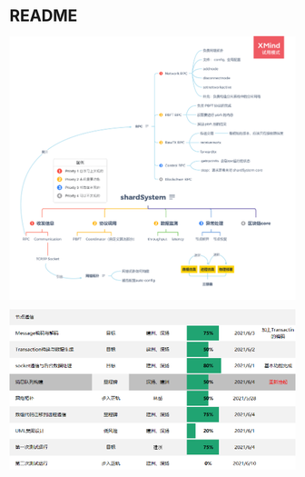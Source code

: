# README

![READMEshardSystem](media/READMEshardSystem.png)



![image-20210611164404843](media/shardSystem-programming.png)